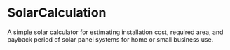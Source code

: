 # SolarCalculation
A simple solar calculator for estimating installation cost, required area, and payback period of solar panel systems for home or small business use.
